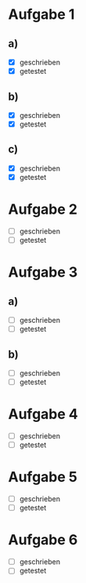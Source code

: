 # Aufgabe 1
## a)
- [x] geschrieben
- [x] getestet
## b)
- [x] geschrieben
- [x] getestet
## c)
- [x] geschrieben
- [x] getestet

# Aufgabe 2

- [ ] geschrieben
- [ ] getestet

# Aufgabe 3
## a)
- [ ] geschrieben
- [ ] getestet
## b)
- [ ] geschrieben
- [ ] getestet

# Aufgabe 4

- [ ] geschrieben
- [ ] getestet

# Aufgabe 5

- [ ] geschrieben
- [ ] getestet

# Aufgabe 6

- [ ] geschrieben
- [ ] getestet
